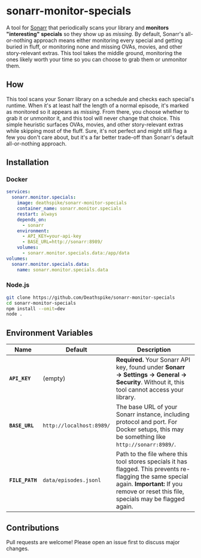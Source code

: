 # sonarr-monitor-specials

A tool for [Sonarr](https://github.com/Sonarr/Sonarr) that periodically scans your library and **monitors "interesting" specials** so they show up as _missing_. By default, Sonarr's all-or-nothing approach means either monitoring every special and getting buried in fluff, or monitoring none and missing OVAs, movies, and other story-relevant extras. This tool takes the middle ground, monitoring the ones likely worth your time so you can choose to grab them or unmonitor them.

## How

This tool scans your Sonarr library on a schedule and checks each special's runtime. When it's at least half the length of a normal episode, it's marked as monitored so it appears as _missing_. From there, you choose whether to grab it or unmonitor it, and this tool will never change that choice. This simple heuristic surfaces OVAs, movies, and other story-relevant extras while skipping most of the fluff. Sure, it's not perfect and might still flag a few you don't care about, but it's a far better trade-off than Sonarr's default all-or-nothing approach.

## Installation

### Docker

```yaml
services:
  sonarr.monitor.specials:
    image: deathspike/sonarr-monitor-specials
    container_name: sonarr.monitor.specials
    restart: always
    depends_on:
      - sonarr
    environment:
      - API_KEY=your-api-key
      - BASE_URL=http://sonarr:8989/
    volumes:
      - sonarr.monitor.specials.data:/app/data
volumes:
  sonarr.monitor.specials.data:
    name: sonarr.monitor.specials.data
```

### Node.js

```bash
git clone https://github.com/Deathspike/sonarr-monitor-specials
cd sonarr-monitor-specials
npm install --omit=dev
node .
```

## Environment Variables

| Name            | Default                  | Description                                                                                                                                                                                        |
| --------------- | ------------------------ | -------------------------------------------------------------------------------------------------------------------------------------------------------------------------------------------------- |
| **`API_KEY`**   | (empty)                  | **Required.** Your Sonarr API key, found under **Sonarr → Settings → General → Security**. Without it, this tool cannot access your library.                                                       |
| **`BASE_URL`**  | `http://localhost:8989/` | The base URL of your Sonarr instance, including protocol and port. For Docker setups, this may be something like `http://sonarr:8989/`.                                                            |
| **`FILE_PATH`** | `data/episodes.jsonl`    | Path to the file where this tool stores specials it has flagged. This prevents re-flagging the same special again. **Important:** If you remove or reset this file, specials may be flagged again. |

## Contributions

Pull requests are welcome! Please open an issue first to discuss major changes.

